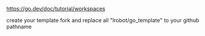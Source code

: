 https://go.dev/doc/tutorial/workspaces


create your template fork and replace all "lrobot/go_template" to your github pathname 

